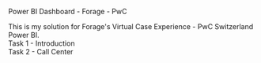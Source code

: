 Power BI Dashboard - Forage - PwC

This is my solution for Forage's Virtual Case Experience - PwC Switzerland Power BI.  
Task 1 - Introduction  
Task 2 - Call Center  

